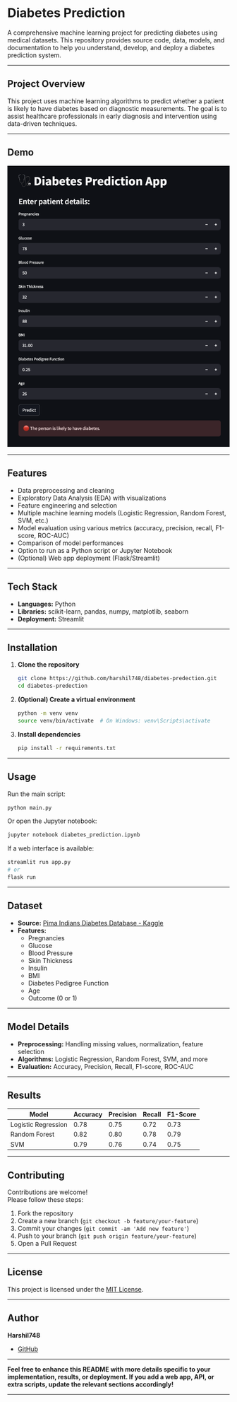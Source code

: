 # Diabetes Prediction

A comprehensive machine learning project for predicting diabetes using medical datasets. This repository provides source code, data, models, and documentation to help you understand, develop, and deploy a diabetes prediction system.

---

## Project Overview

This project uses machine learning algorithms to predict whether a patient is likely to have diabetes based on diagnostic measurements. The goal is to assist healthcare professionals in early diagnosis and intervention using data-driven techniques.

---

## Demo

![Demo Screenshot](ui.png)

---

## Features

- Data preprocessing and cleaning
- Exploratory Data Analysis (EDA) with visualizations
- Feature engineering and selection
- Multiple machine learning models (Logistic Regression, Random Forest, SVM, etc.)
- Model evaluation using various metrics (accuracy, precision, recall, F1-score, ROC-AUC)
- Comparison of model performances
- Option to run as a Python script or Jupyter Notebook
- (Optional) Web app deployment (Flask/Streamlit)

---

## Tech Stack

- **Languages:** Python 
- **Libraries:** scikit-learn, pandas, numpy, matplotlib, seaborn
- **Deployment:** Streamlit

---

## Installation

1. **Clone the repository**
    ```bash
    git clone https://github.com/harshil748/diabetes-predection.git
    cd diabetes-predection
    ```

2. **(Optional) Create a virtual environment**
    ```bash
    python -m venv venv
    source venv/bin/activate  # On Windows: venv\Scripts\activate
    ```

3. **Install dependencies**
    ```bash
    pip install -r requirements.txt
    ```

---

## Usage

Run the main script:
```bash
python main.py
```

Or open the Jupyter notebook:
```bash
jupyter notebook diabetes_prediction.ipynb
```

If a web interface is available:
```bash
streamlit run app.py
# or
flask run
```

---

## Dataset

- **Source:** [Pima Indians Diabetes Database - Kaggle](https://www.kaggle.com/uciml/pima-indians-diabetes-database)
- **Features:**
    - Pregnancies
    - Glucose
    - Blood Pressure
    - Skin Thickness
    - Insulin
    - BMI
    - Diabetes Pedigree Function
    - Age
    - Outcome (0 or 1)

---

## Model Details

- **Preprocessing:** Handling missing values, normalization, feature selection
- **Algorithms:** Logistic Regression, Random Forest, SVM, and more
- **Evaluation:** Accuracy, Precision, Recall, F1-score, ROC-AUC

---

## Results

| Model               | Accuracy | Precision | Recall | F1-Score |
|---------------------|----------|-----------|--------|----------|
| Logistic Regression | 0.78     | 0.75      | 0.72   | 0.73     |
| Random Forest       | 0.82     | 0.80      | 0.78   | 0.79     |
| SVM                 | 0.79     | 0.76      | 0.74   | 0.75     |

---

## Contributing

Contributions are welcome!  
Please follow these steps:

1. Fork the repository
2. Create a new branch (`git checkout -b feature/your-feature`)
3. Commit your changes (`git commit -am 'Add new feature'`)
4. Push to your branch (`git push origin feature/your-feature`)
5. Open a Pull Request

---

## License

This project is licensed under the [MIT License](LICENSE).

---

## Author

**Harshil748**  
- [GitHub](https://github.com/harshil748)

---

**Feel free to enhance this README with more details specific to your implementation, results, or deployment. If you add a web app, API, or extra scripts, update the relevant sections accordingly!**

---
